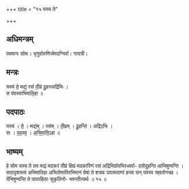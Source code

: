+++
title = "१५ यस्य ते"

+++
## अधिमन्त्रम्
पवमानः सोमः। भृगुर्वारुणिर्जमदग्निर्वा। गायत्री।

## मन्त्रः
यस्य॑ ते॒ मद्यं॒ रसं॑ ती॒व्रं दु॒हन्त्यद्रि॑भिः ।  
स प॑वस्वाभिमाति॒हा ॥

## पदपाठः
यस्य॑ । ते॒ । मद्य॑म् । रस॑म् । ती॒व्रम् । दु॒हन्ति॑ । अद्रि॑ऽभिः ।  
सः । प॒व॒स्व॒ । अ॒भि॒मा॒ति॒ऽहा ॥

## भाष्यम्
हे सोम यस्य ते तव मद्यं मदकरं तीव्रं क्षिप्रं मदकारिणं रसं अद्रिभिर्ग्रावभिरध्वर्वा- दयोदुहन्ति आभिषुण्वन्ति । सतादृशस्त्वं अभिमातिहा अभितोमातिरभिमानं येषां ते शत्रवः पापरूपाणां हन्ता सन् पवस्व स्र्वतोगच्छ । येंभिषुण्वन्ति ते पापरहिताः सुकृतिनो- भवन्तीत्यर्थः ॥ १५ ॥